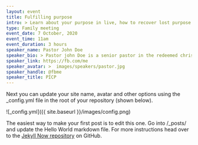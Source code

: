 ```yaml
---
layout: event
title: Fulfilling purpose
intro: > Learn about your purpose in live, how to recover lost purpose and how you can fulfill purpose in today's world
type: Family meeting
event_date: 7 October, 2020
event_time: 11am
event_duration: 3 hours
speaker_name: Pastor John Doe
speaker_bio: > Pastor john Doe is a senior pastor in the redeemed christain church of God in Nigeria
speaker_link: https://fb.com/me
speaker_avatar: >  images/speakers/pastor.jpg
speaker_handle: @fbme
speaker_title: PICP
---
```


Next you can update your site name, avatar and other options using the _config.yml file in the root of your repository (shown below).

![_config.yml]({{ site.baseurl }}/images/config.png)

The easiest way to make your first post is to edit this one. Go into /_posts/ and update the Hello World markdown file. For more instructions head over to the [Jekyll Now repository](https://github.com/barryclark/jekyll-now) on GitHub.